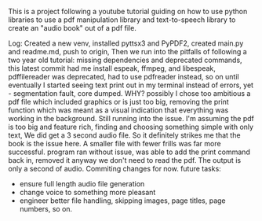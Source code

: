 This is a project following a youtube tutorial guiding on how to use python libraries to use a pdf manipulation library and text-to-speech library
to create an "audio book" out of  a pdf file.

Log:
Created a new venv, 
installed pyttsx3 and PyPDF2, 
created main.py and readme.md, 
push to origin, 
Then we run into the pitfalls of following a two year old tutorial: missing dependencies and deprecated commands, 
this latest commit had me install espeak, ffmpeg, and libespeak, 
pdffilereader was deprecated, had to use pdfreader instead, 
so on until eventually I started seeing text print out in my terminal instead of errors, 
yet - segmentation fault, core dumped. WHY? possibly I chose too ambitious a pdf file which included graphics or is just too big, 
removing the print function which was meant as a visual indication that everything was working in the background.
Still running into the issue. I'm assuming the pdf is too big and feature rich, finding and choosing something simple with only text, 
We did get a 3 second audio file. So it definitely strikes me that the book is the issue here.
A smaller file with fewer frills was far more successful. program ran without issue, was able to add the print command back in, removed it anyway we don't need to read the pdf.
The output is only a second of audio. Commiting changes for now.
future tasks:
 - ensure full length audio file generation
 - change voice to something more pleasant
 - engineer better file handling, skipping images, page titles, page numbers, so on.
